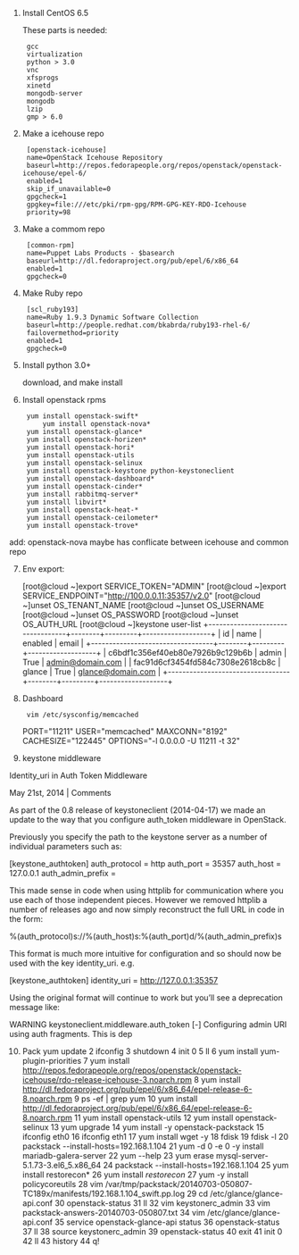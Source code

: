 1. Install CentOS 6.5    

    These parts is needed:   
		 
		gcc
		virtualization
		python > 3.0
		vnc
		xfsprogs   
		xinetd
		mongodb-server
		mongodb
		lzip
		gmp > 6.0

2. Make a icehouse repo   

		[openstack-icehouse]
		name=OpenStack Icehouse Repository
		baseurl=http://repos.fedorapeople.org/repos/openstack/openstack-icehouse/epel-6/
		enabled=1
		skip_if_unavailable=0
		gpgcheck=1 
		gpgkey=file:///etc/pki/rpm-gpg/RPM-GPG-KEY-RDO-Icehouse   
		priority=98    

3. Make a commom repo    

		[common-rpm]   
		name=Puppet Labs Products - $basearch   
		baseurl=http://dl.fedoraproject.org/pub/epel/6/x86_64    
		enabled=1
		gpgcheck=0    

4. Make Ruby repo    

		[scl_ruby193]
		name=Ruby 1.9.3 Dynamic Software Collection
		baseurl=http://people.redhat.com/bkabrda/ruby193-rhel-6/
		failovermethod=priority
		enabled=1
		gpgcheck=0
   

5. Install python 3.0+     

   download, and make install
   
6. Install openstack rpms    
    
	    yum install openstack-swift*  
            yum install openstack-nova* 
	    yum install openstack-glance*    
	    yum install openstack-horizen*    
	    yum install openstack-hori*    
	    yum install openstack-utils    
	    yum install openstack-selinux     
	    yum install openstack-keystone python-keystoneclient    
	    yum install openstack-dashboard*    
	    yum install openstack-cinder*    
	    yum install rabbitmq-server*    
	    yum install libvirt*    
	    yum install openstack-heat-*    
	    yum install openstack-ceilometer*    
	    yum install openstack-trove* 

add: openstack-nova maybe has conflicate between icehouse and common repo


7. Env export:    

	[root@cloud ~]export SERVICE_TOKEN="ADMIN"
	[root@cloud ~]export SERVICE_ENDPOINT="http://100.0.0.11:35357/v2.0"
	[root@cloud ~]unset OS_TENANT_NAME
	[root@cloud ~]unset OS_USERNAME
	[root@cloud ~]unset OS_PASSWORD
	[root@cloud ~]unset OS_AUTH_URL
	[root@cloud ~]keystone user-list
	+----------------------------------+--------+---------+-------------------+
	|                id                |  name  | enabled |       email       |
	+----------------------------------+--------+---------+-------------------+
	| c6bdf1c356ef40eb80e7926b9c129b6b | admin  |   True  |  admin@domain.com |
	| fac91d6cf3454fd584c7308e2618cb8c | glance |   True  | glance@domain.com |
	+----------------------------------+--------+---------+-------------------+
	
8. Dashboard    

        vim /etc/sysconfig/memcached
	PORT="11211"
	USER="memcached"
	MAXCONN="8192"
	CACHESIZE="122445"
	OPTIONS="-l 0.0.0.0 -U 11211 -t 32"
	
9. keystone middleware

Identity_uri in Auth Token Middleware

May 21st, 2014 | Comments

As part of the 0.8 release of keystoneclient (2014-04-17) we made an update to the way that you configure auth_token middleware in OpenStack.

Previously you specify the path to the keystone server as a number of individual parameters such as:

[keystone_authtoken]
auth_protocol = http
auth_port = 35357
auth_host = 127.0.0.1
auth_admin_prefix =

This made sense in code when using httplib for communication where you use each of those independent pieces. However we removed httplib a number of releases ago and now simply reconstruct the full URL in code in the form:

%(auth_protocol)s://%(auth_host)s:%(auth_port)d/%(auth_admin_prefix)s

This format is much more intuitive for configuration and so should now be used with the key identity_uri. e.g.

[keystone_authtoken]
identity_uri = http://127.0.0.1:35357

Using the original format will continue to work but you’ll see a deprecation message like:

WARNING keystoneclient.middleware.auth_token [-] Configuring admin URI using auth fragments. This is dep


10.    Pack
yum update
    2  ifconfig
    3  shutdown
    4  init 0
    5  ll
    6  yum install yum-plugin-priorities
    7  yum install http://repos.fedorapeople.org/repos/openstack/openstack-icehouse/rdo-release-icehouse-3.noarch.rpm
    8  yum install http://dl.fedoraproject.org/pub/epel/6/x86_64/epel-release-6-8.noarch.rpm
    9  ps -ef | grep yum
   10  yum install http://dl.fedoraproject.org/pub/epel/6/x86_64/epel-release-6-8.noarch.rpm
   11  yum install openstack-utils
   12  yum install openstack-selinux
   13  yum upgrade
   14  yum install -y openstack-packstack
   15  ifconfig eth0
   16  ifconfig eth1
   17  yum install wget -y
   18  fdisk
   19  fdisk -l
   20  packstack --install-hosts=192.168.1.104
   21  yum -d 0 -e 0 -y install mariadb-galera-server
   22  yum --help
   23  yum erase mysql-server-5.1.73-3.el6_5.x86_64
   24  packstack --install-hosts=192.168.1.104
   25  yum install restorecon*
   26  yum install *restorecon*
   27  yum -y install policycoreutils
   28  vim /var/tmp/packstack/20140703-050807-TC189x/manifests/192.168.1.104_swift.pp.log
   29  cd /etc/glance/glance-api.conf
   30  openstack-status
   31  ll
   32  vim keystonerc_admin
   33  vim packstack-answers-20140703-050807.txt
   34  vim /etc/glance/glance-api.conf
   35  service openstack-glance-api status
   36  openstack-status
   37  ll
   38  source keystonerc_admin
   39  openstack-status
   40  exit
   41  init 0
   42  ll
   43  history
   44  q!

